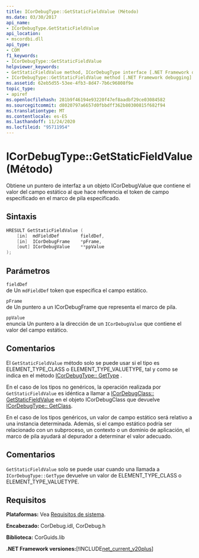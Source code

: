 ```yaml
---
title: ICorDebugType::GetStaticFieldValue (Método)
ms.date: 03/30/2017
api_name:
- ICorDebugType.GetStaticFieldValue
api_location:
- mscordbi.dll
api_type:
- COM
f1_keywords:
- ICorDebugType::GetStaticFieldValue
helpviewer_keywords:
- GetStaticFieldValue method, ICorDebugType interface [.NET Framework debugging]
- ICorDebugType::GetStaticFieldValue method [.NET Framework debugging]
ms.assetid: 62eb5d55-53ee-4fb3-8d47-7b6c96808f9e
topic_type:
- apiref
ms.openlocfilehash: 281b9f46194e93220f47ef8aadbf29ce03084582
ms.sourcegitcommit: d8020797a6657d0fbbdff362b80300815f682f94
ms.translationtype: MT
ms.contentlocale: es-ES
ms.lasthandoff: 11/24/2020
ms.locfileid: "95711954"
---
```

# <a name="icordebugtypegetstaticfieldvalue-method"></a>ICorDebugType::GetStaticFieldValue (Método)

Obtiene un puntero de interfaz a un objeto ICorDebugValue que contiene el valor del campo estático al que hace referencia el token de campo especificado en el marco de pila especificado.  
  
## <a name="syntax"></a>Sintaxis  
  
```cpp  
HRESULT GetStaticFieldValue (  
    [in]  mdFieldDef        fieldDef,  
    [in]  ICorDebugFrame    *pFrame,  
    [out] ICorDebugValue    **ppValue  
);  
```  
  
## <a name="parameters"></a>Parámetros  

 `fieldDef`  
 de Un `mdFieldDef` token que especifica el campo estático.  
  
 `pFrame`  
 de Un puntero a un ICorDebugFrame que representa el marco de pila.  
  
 `ppValue`  
 enuncia Un puntero a la dirección de un `ICorDebugValue` que contiene el valor del campo estático.  
  
## <a name="remarks"></a>Comentarios  

 El `GetStaticFieldValue` método solo se puede usar si el tipo es ELEMENT_TYPE_CLASS o ELEMENT_TYPE_VALUETYPE, tal y como se indica en el método [ICorDebugType:: GetType](icordebugtype-gettype-method.md) .  
  
 En el caso de los tipos no genéricos, la operación realizada por `GetStaticFieldValue` es idéntica a llamar a [ICorDebugClass:: GetStaticFieldValue](icordebugclass-getstaticfieldvalue-method.md) en el objeto ICorDebugClass que devuelve [ICorDebugType:: GetClass](icordebugtype-getclass-method.md).  
  
 En el caso de los tipos genéricos, un valor de campo estático será relativo a una instancia determinada. Además, si el campo estático podría ser relacionado con un subproceso, un contexto o un dominio de aplicación, el marco de pila ayudará al depurador a determinar el valor adecuado.  
  
## <a name="remarks"></a>Comentarios  

 `GetStaticFieldValue` solo se puede usar cuando una llamada a `ICorDebugType::GetType` devuelve un valor de ELEMENT_TYPE_CLASS o ELEMENT_TYPE_VALUETYPE.  
  
## <a name="requirements"></a>Requisitos  

 **Plataformas:** Vea [Requisitos de sistema](../../get-started/system-requirements.md).  
  
 **Encabezado:** CorDebug.idl, CorDebug.h  
  
 **Biblioteca:** CorGuids.lib  
  
 **.NET Framework versiones:**[!INCLUDE[net_current_v20plus](../../../../includes/net-current-v20plus-md.md)]
